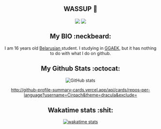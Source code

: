 <div align="center">
<h2 align="center">WASSUP  👻 </h2>

<img align="center"  src="https://badges.pufler.dev/repos/Cirqach"/>
 <img align="center" src="https://badges.pufler.dev/commits/monthly/Cirqach" />

<h2>My BIO :neckbeard: </h2>
<p>
I am 16 years old <a href="https://en.m.wikipedia.org/wiki/Belarus"> Belarusian </a> student. I studying in <a href="https://ggaek.by" >GGAEK</a>, but it has nothing to do with what I do on github.
</p>
<h2>
My Github Stats  :octocat:
</h2>

![GitHub stats](https://github-readme-stats.vercel.app/api?username=Cirqach&theme=catppuccin&show_icons=true)

http://github-profile-summary-cards.vercel.app/api/cards/repos-per-language?username=Cirqach&theme=dracula&exclude=

<h2 align="center">
  Wakatime stats :shit:
</h2>

[![wakatime stats](https://github-readme-stats.vercel.app/api/wakatime?username=Cirqach)](https://github.com/Cirqach/github-readme-stats)
</div>